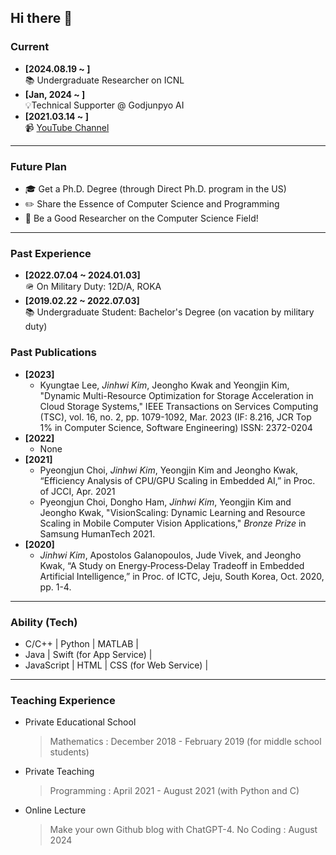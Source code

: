 ## Hi there 👋

### Current
- **[2024.08.19 ~ ]** </br>
  📚 Undergraduate Researcher on ICNL
- **[Jan, 2024 ~ ]** </br>
  💡Technical Supporter @ Godjunpyo AI
- **[2021.03.14 ~ ]** </br>
  📹 [YouTube Channel](https://youtube.com/@user-zv3fy2ic5f?si=71LCceGnw8vRV6pC)

----
### Future Plan

- 🎓 Get a Ph.D. Degree (through Direct Ph.D. program in the US)
- ✏️ Share the Essence of Computer Science and Programming
- 🔑 Be a Good Researcher on the Computer Science Field!

----
### Past Experience
- **[2022.07.04 ~ 2024.01.03]** </br>
  🪖 On Military Duty: 12D/A, ROKA
- **[2019.02.22 ~ 2022.07.03]** </br>
  📚 Undergraduate Student: Bachelor's Degree (on vacation by military duty)

### Past Publications
- **[2023]**</br>
  - Kyungtae Lee, *Jinhwi Kim*, Jeongho Kwak and Yeongjin Kim, "Dynamic Multi-Resource Optimization for Storage Acceleration in Cloud Storage Systems," IEEE Transactions on Services Computing (TSC), vol. 16, no. 2, pp. 1079-1092, Mar. 2023 (IF: 8.216, JCR Top 1% in Computer Science, Software Engineering) ISSN: 2372-0204
- **[2022]**</br>
  - None
- **[2021]**</br>
  - Pyeongjun Choi, *Jinhwi Kim*, Yeongjin Kim and Jeongho Kwak, “Efficiency Analysis of CPU/GPU Scaling in Embedded AI,” in Proc. of JCCI, Apr. 2021
  - Pyeongjun Choi, Dongho Ham, *Jinhwi Kim*, Yeongjin Kim and Jeongho Kwak, "VisionScaling: Dynamic Learning and Resource Scaling in Mobile Computer Vision Applications," *Bronze Prize* in Samsung HumanTech 2021.
- **[2020]**</br>
  - *Jinhwi Kim*, Apostolos Galanopoulos, Jude Vivek, and Jeongho Kwak, “A Study on Energy‑Process‑Delay Tradeoff in Embedded Artificial Intelligence,” in Proc. of ICTC, Jeju, South Korea, Oct. 2020, pp. 1-4.

----
### Ability (Tech)
- C/C++ | Python | MATLAB | 
- Java | Swift (for App Service) |
- JavaScript | HTML | CSS (for Web Service) |
  


----

### Teaching Experience
- Private Educational School
  > Mathematics : December 2018 - February 2019 (for middle school students)
- Private Teaching
  > Programming : April 2021 - August 2021 (with Python and C)
- Online Lecture
  > Make your own Github blog with ChatGPT-4. No Coding : August 2024


<!--
**kjh-icnl/kjh-icnl** is a ✨ _special_ ✨ repository because its `README.md` (this file) appears on your GitHub profile.

Here are some ideas to get you started:

- 🔭 I’m currently working on ...
- 🌱 I’m currently learning ...
- 👯 I’m looking to collaborate on ...
- 🤔 I’m looking for help with ...
- 💬 Ask me about ...
- 📫 How to reach me: ...
- 😄 Pronouns: ...
- ⚡ Fun fact: ...
-->

